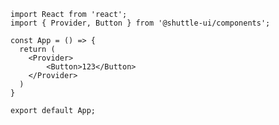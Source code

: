 ```SnackPlayer name=Test
import React from 'react';
import { Provider, Button } from '@shuttle-ui/components';

const App = () => {
  return (
    <Provider>
        <Button>123</Button>
    </Provider>
  )
}

export default App;
```

```SnackPlayer name=TTT path=demo/button/Basic.tsx

```
